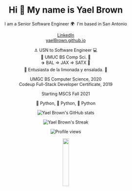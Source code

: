 <div align="center">

# Hi 👋 My name is Yael Brown
I am a Senior Software Engineer
🌍  I'm based in San Antonio

[LinkedIn](https://www.linkedin.com/in/yaelrbrown/) <br>
[yaelBrown.github.io](https://yaelbrown.github.io/) <br>

⚓️ USN to Software Engineer 💻</br>
📓 UMUC BS Comp Sci. 📓</br>
✈️ BAL => JAX => SATX 🚚</br>
🍋 Entusiasta de la limonada y ensalada. 🥗</br>

UMGC BS Computer Science, 2020 \
Codeup Full-Stack Developer Certificate, 2019

Starting MSCS Fall 2021

🐍 Python, 🐍 Python, 🐍 Python


![Yael Brown's GitHub stats](https://github-readme-stats.vercel.app/api?username=yaelBrown)</br>
<!-- ![Yael Brown's most used languages](https://github-readme-stats.vercel.app/api/top-langs?username=yaelBrown&show_icons=true&locale=en&layout=compact) -->
![Yael Brown's Streak](https://github-readme-streak-stats.herokuapp.com/?user=biancareusch)</br>

![Profile views](https://komarev.com/ghpvc/?username=yaelBrown&label=Profile%20views&color=0e75b6&style=flat)

<img src="https://yaelbrown.github.io/img/ybLogo.svg" width="20%" height="20%"></br>
</div>
